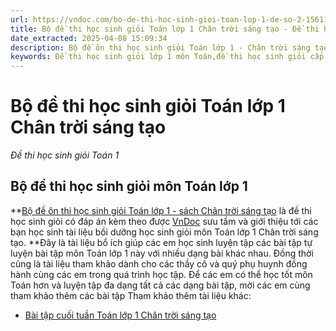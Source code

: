 ```yaml
---
url: https://vndoc.com/bo-de-thi-hoc-sinh-gioi-toan-lop-1-de-so-2-156113
title: Bộ đề thi học sinh giỏi Toán lớp 1 Chân trời sáng tạo - Đề thi học sinh giỏi Toán 1 - VnDoc.com
date_extracted: 2025-04-08 15:09:34
description: Bộ đề ôn thi học sinh giỏi Toán lớp 1 - Chân trời sáng tạo là tài liệu tham khảo hay dành cho thầy cô, phụ huynh và các em học sinh nhằm bồi dưỡng học sinh giỏi lớp 1.
keywords: Đề thi học sinh giỏi lớp 1 môn Toán,đề thi học sinh giỏi cấp trường lớp 1,đề thi học sinh giỏi lớp 1,đề thi học sinh giỏi lớp 1 sách Chân trời,đáp án đề thi học sinh giỏi lớp 1 môn toán,Đề thi học sinh giỏi Toán lớp 1 chân trời,đề thi học sinh giỏi môn toán lớp 1,bồi dưỡng học sinh giỏi lớp 1,Bộ đề ôn thi học sinh giỏi Toán lớp 1,Bộ đề thi học sinh giỏi môn Toán lớp 1,bồi dưỡng học sinh giỏi lớp 1 môn toán chân trời
---
```


# Bộ đề thi học sinh giỏi Toán lớp 1 Chân trời sáng tạo
 _Đề thi học sinh giỏi Toán 1_
## Bộ đề thi học sinh giỏi môn Toán lớp 1
**[Bộ đề ôn thi học sinh giỏi Toán lớp 1 - sách Chân trời sáng tạo](<https://vndoc.com/bo-de-thi-hoc-sinh-gioi-toan-lop-1-de-so-2-156113>) là đề thi học sinh giỏi có đáp án kèm theo được [VnDoc](<https://vndoc.com/>) sưu tầm và giới thiệu tới các bạn học sinh tài liệu bồi dưỡng học sinh giỏi môn Toán lớp 1 Chân trời sáng tạo. **Đây là tài liệu bổ ích giúp các em học sinh luyện tập các bài tập tự luyện bài tập môn Toán lớp 1 này với nhiều dạng bài khác nhau. Đồng thời cũng là tài liệu tham khảo dành cho các thầy cô và quý phụ huynh đồng hành cùng các em trong quá trình học tập. Để các em có thể học tốt môn Toán hơn và luyện tập đa dạng tất cả các dạng bài tập, mời các em cùng tham khảo thêm các bài tập
Tham khảo thêm tài liệu khác:
  * [Bài tập cuối tuần Toán lớp 1 Chân trời sáng tạo](<https://vndoc.com/de-kiem-tra-cuoi-tuan-toan-lop-1-chan-troi-sang-tao>)

